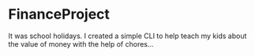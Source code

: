 # FinanceProject
It was school holidays. I created a simple CLI to help teach my kids about the value of money with the help of chores... 
